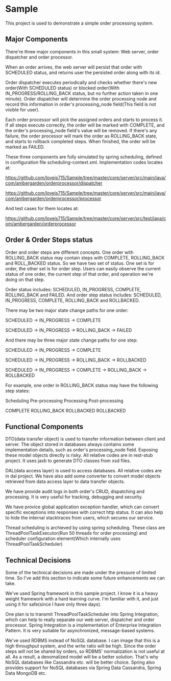 # Sample
This project is used to demonstrate a simple order processing system.

## Major Components
There're three major components in this small system: Web server, order dispatcher and order processor.

When an order arrives, the web server will persist that order with SCHEDULED status, and returns user the persisted order along with its id.

Order dispatcher executes periodically and checks whether there's new order(With SCHEDULED status) or blocked order(With IN_PROGRESS/ROLLING_BACK status, but no further action taken in one minute). Order dispatcher will determine the order processing node and record this information in order's processing_node field(This field is not visible for user).

Each order processor will pick the assigned orders and starts to process it. If all steps execute correctly, the order will be marked with COMPLETE, and the order's processing_node field's value will be removed. If there's any failure, the order processor will mark the order as ROLLING_BACK state, and starts to rollback completed steps. When finished, the order will be marked as FAILED.

These three components are fully simulated by spring scheduling, defined in configuration file scheduling-context.xml. Implementation codes locates at:

https://github.com/loveis715/Sample/tree/master/core/server/src/main/java/com/ambergarden/orderprocessor/dispatcher

https://github.com/loveis715/Sample/tree/master/core/server/src/main/java/com/ambergarden/orderprocessor/processor

And test cases for them locates at:

https://github.com/loveis715/Sample/tree/master/core/server/src/test/java/com/ambergarden/orderprocessor

## Order & Order Steps status
Order and order steps are different concepts. One order with ROLLING_BACK status may contain steps with COMPLETE, ROLLING_BACK and ROLL_BACKED status. So we have two set of status. One set is for order, the other set is for order step. Users can easily observe the current status of one order, the current step of that order, and operation we're doing on that step.


Order status includes: SCHEDULED, IN_PROGRESS, COMPLETE, ROLLING_BACK and FAILED. And order step status includes: SCHEDULED, IN_PROGRESS, COMPLETE, ROLLING_BACK and ROLLBACKED.

There may be two major state change paths for one order:

SCHEDULED -> IN_PROGRESS -> COMPLETE

SCHEDULED -> IN_PROGRESS -> ROLLING_BACK -> FAILED

And there may be three major state change paths for one step:

SCHEDULED -> IN_PROGRESS -> COMPLETE

SCHEDULED -> IN_PROGRESS -> ROLLING_BACK -> ROLLBACKED

SCHEDULED -> IN_PROGRESS -> COMPLETE -> ROLLING_BACK -> ROLLBACKED


For example, one order in ROLLING_BACK status may have the following step states:

Scheduling    Pre-processing Processing     Post-processing

COMPLETE      ROLLING_BACK   ROLLBACKED     ROLLBACKED

## Functional Components
DTO(data transfer object) is used to transfer information between client and server. The object stored in databases always contains some implementation details, such as order's processing_node field. Exposing these model objects directly is risky. All relative codes are in rest-stub project. It uses jaxb to generate DTO classes from xsd files.

DAL(data access layer) is used to access databases. All relative codes are in dal project. We have also add some converter to convert model objects retrieved from data access layer to data transfer objects.

We have provide audit logs in both order's CRUD, dispatching and processing. It is very useful for tracking, debugging and security.

We have provice global application exception handler, which can convert specific exceptions into responses with correct http status. It can also help to hide the internal stacktraces from users, which secures our service.

Thread scheduling is archieved by using spring scheduling. These class are ThreadPoolTaskExecutor(Run 50 threads for order processing) and scheduler configuration element(Which internally uses ThreadPoolTaskScheduler)

## Technical Decisions
Some of the technical decisions are made under the pressure of limited time. So I've add this section to indicate some future enhancements we can take.

We've used Spring framework in this sample project. I know it is a heavy weight framework with a hard learning curve. I'm familiar with it, and just using it for safe(since I have only three days).

One plan is to transmit ThreadPoolTaskScheduler into Spring Integration, which can help to really separate our web server, dispatcher and order processor. Spring Integration is a implementation of Enterprise Integration Pattern. It is very suitable for asynchronized, message-based systems.

We've used RDBMS instead of NoSQL database. I can image that this is a high throughput system, and the write ratio will be high. Since the order steps will not be shared by orders, so RDBMS' normalization is not useful at all. As a result, a denomalized model will be a better solution. That's why NoSQL databases like Cassandra etc. will be better choice. Spring also provides support for NoSQL databases via Spring Data Cassandra, Spring Data MongoDB etc.
